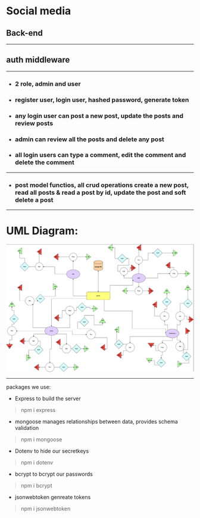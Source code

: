 # Social media
## Back-end
---
## auth middleware
---
* ### 2 role, admin and user
* ### register user, login user, hashed password, generate token
* ### any login user can post a new post, update the posts and review posts
* ### admin can review all the posts and delete any post
* ### all login users can type a comment, edit the comment and delete the comment
---
* ### post model functios, all crud operations create a new post, read all posts & read a post by id, update the post and soft delete a post 
---
# UML Diagram:
![alt text](https://github.com/Ghadier-Alenezi/W08D04/blob/main/UMLdiagram.png)

---
packages we use: 
*  Express to build the server

> npm i express

* mongoose manages relationships between data, provides schema validation
>npm i mongoose

* Dotenv to hide our secretkeys

> npm i dotenv

* bcrypt to bcrypt our passwords

> npm i bcrypt

* jsonwebtoken genreate tokens

> npm i jsonwebtoken
